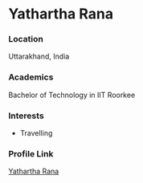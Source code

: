 # Yathartha Rana

### Location

Uttarakhand, India

### Academics

Bachelor of Technology in IIT Roorkee

### Interests

- Travelling

### Profile Link

[Yathartha Rana](https://github.com/YatharthaRana)
